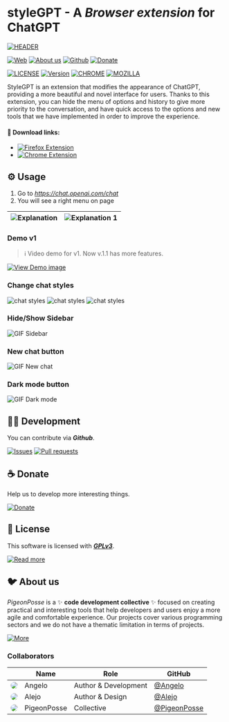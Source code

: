 <!-- PIGEONPOSSE START MARK -->
<!--

██████╗ ██╗ ██████╗ ███████╗ ██████╗ ███╗   ██╗                     
██╔══██╗██║██╔════╝ ██╔════╝██╔═══██╗████╗  ██║                     
██████╔╝██║██║  ███╗█████╗  ██║   ██║██╔██╗ ██║                     
██╔═══╝ ██║██║   ██║██╔══╝  ██║   ██║██║╚██╗██║                     
██║     ██║╚██████╔╝███████╗╚██████╔╝██║ ╚████║                     
╚═╝     ╚═╝ ╚═════╝ ╚══════╝ ╚═════╝ ╚═╝  ╚═══╝                     
                                                                    
██████╗  ██████╗ ███████╗███████╗███████╗                           
██╔══██╗██╔═══██╗██╔════╝██╔════╝██╔════╝                           
██████╔╝██║   ██║███████╗███████╗█████╗                             
██╔═══╝ ██║   ██║╚════██║╚════██║██╔══╝                             
██║     ╚██████╔╝███████║███████║███████╗                           
╚═╝      ╚═════╝ ╚══════╝╚══════╝╚══════╝                           
                                                                                                                                        
                                                                    
█████╗█████╗█████╗█████╗█████╗█████╗█████╗█████╗                    
╚════╝╚════╝╚════╝╚════╝╚════╝╚════╝╚════╝╚════╝                    
                                                                                                                                        
                                                                    
███████╗████████╗██╗   ██╗██╗     ███████╗ ██████╗ ██████╗ ████████╗
██╔════╝╚══██╔══╝╚██╗ ██╔╝██║     ██╔════╝██╔════╝ ██╔══██╗╚══██╔══╝
███████╗   ██║    ╚████╔╝ ██║     █████╗  ██║  ███╗██████╔╝   ██║   
╚════██║   ██║     ╚██╔╝  ██║     ██╔══╝  ██║   ██║██╔═══╝    ██║   
███████║   ██║      ██║   ███████╗███████╗╚██████╔╝██║        ██║   
╚══════╝   ╚═╝      ╚═╝   ╚══════╝╚══════╝ ╚═════╝ ╚═╝        ╚═╝                        
                                                
VERSION: 	1.3.0 
REPOSITORY: https://github.com/pigeonposse/stylegpt
AUTHORS: 
	- Angelo (https://github.com/angelespejo)
	- Alejo (https://github.com/alejomalia)

DEVELOPED BY PIGEONPOSSE 🐦🌈

-->
<!-- PIGEONPOSSE END MARK -->

# styleGPT -  A _Browser extension_ for ChatGPT

<!-- PIGEONPOSSE START HEADER -->
 
[![HEADER](docs/banner.png)](https://www.youtube.com/watch?v=Nh1DvI3p0p8)

[![Web](https://img.shields.io/badge/Web-grey?style=flat-square)](https://pigeonposse.com) 
[![About us](https://img.shields.io/badge/About%20us-grey?style=flat-square)](https://pigeonposse.com/?popup=about) 
[![Github](https://img.shields.io/badge/Github-grey?style=flat-square)](https://github.com/pigeon-posse)
[![Donate](https://img.shields.io/badge/Donate-pink?style=flat-square)](https://pigeonposse.com/?popup=donate) 

[![LICENSE](https://img.shields.io/badge/License-grey?style=flat-square)](/LICENSE)
[![Version](https://img.shields.io/github/package-json/v/pigeonposse/stylegpt?color=a1b858&label=GitHub%20Releases&style=flat-square)](https://github.com/pigeonposse/stylegpt/releases)
[![CHROME](https://img.shields.io/chrome-web-store/v/khoggafmiibmeihpkpbkllkkdfhmokoj?color=blue&style=flat-square)](https://chrome.google.com/webstore/detail/stylegpt/khoggafmiibmeihpkpbkllkkdfhmokoj)
[![MOZILLA](https://img.shields.io/amo/v/{8f0f11ab-1cc1-4db9-81a3-251de69235d9}?color=blue&style=flat-square)](https://addons.mozilla.org/firefox/addon/super8/)

StyleGPT is an extension that modifies the appearance of ChatGPT, providing a more beautiful and novel interface for users. Thanks to this extension, you can hide the menu of options and history to give more priority to the conversation, and have quick access to the options and new tools that we have implemented in order to improve the experience.

#### 🧩 Download links:

- [![Firefox Extension](https://img.shields.io/badge/Firefox-grey?style=flat-square)](https://addons.mozilla.org/firefox/addon/super8/)
- [![Chrome Extension](https://img.shields.io/badge/Chrome-grey?style=flat-square)](https://chrome.google.com/webstore/detail/stylegpt/khoggafmiibmeihpkpbkllkkdfhmokoj)


<!-- PIGEONPOSSE END HEADER -->

## ⚙️ Usage

1. Go to _https://chat.openai.com/chat_
2. You will see a right menu on page

| ![Explanation](docs/demo/explanation.png) | ![Explanation 1](docs/demo/explanation-1.png) |
| ------------------------- | ------------------------- |


### Demo v1

> ℹ️ Video demo for v1. Now v.1.1 has more features.

[![View Demo image](docs/demo/video-capture.png)](https://youtu.be/UN1hu4e-VmM)

### Change chat styles

![chat styles](docs/demo/chat-styles-1.png)
![chat styles](docs/demo/chat-styles-2.png)
![chat styles](docs/demo/chat-styles-3.png)

<!-- ![GIF chat styles](docs/demo/chat-styles.gif) -->

### Hide/Show Sidebar

![GIF Sidebar](docs/demo/sidebar.gif)

### New chat button

![GIF New chat](docs/demo/new-chat.gif)

### Dark mode button

![GIF Dark mode](docs/demo/dark-mode.gif)


<!-- PIGEONPOSSE START ORG -->

## 👨‍💻 Development

You can contribute via **_Github_**.

[![Issues](https://img.shields.io/badge/Issues-grey?style=flat-square)](https://github.com/pigeonposse/stylegpt/issues)
[![Pull requests](https://img.shields.io/badge/Pulls-grey?style=flat-square)](https://github.com/pigeonposse/stylegpt/pulls)

## ☕ Donate

Help us to develop more interesting things.

[![Donate](https://img.shields.io/badge/Donate-grey?style=flat-square)](https://pigeonposse.com/?popup=donate) 


## 📜 License

This software is licensed with ***[GPLv3](/LICENSE)***.

[![Read more](https://img.shields.io/badge/Read-more-grey?style=flat-square)](/LICENSE)

## 🐦 About us

_PigeonPosse_ is a ✨ **code development collective** ✨ focused on creating practical and interesting tools that help developers and users enjoy a more agile and comfortable experience. Our projects cover various programming sectors and we do not have a thematic limitation in terms of projects.

[![More](https://img.shields.io/badge/Read-more-grey?style=flat-square)](https://github.com/PigeonPosse/PigeonPosse)

### Collaborators

|                                                                                    | Name        | Role         | GitHub                                         |
| ---------------------------------------------------------------------------------- | ----------- | ------------ | ---------------------------------------------- |
| <img src="https://github.com/angelespejo.png?size=72" style="border-radius:100%"/> | Angelo |   Author & Development   | [@Angelo](https://github.com/angelespejo) |
| <img src="https://github.com/alejomalia.png?size=72" style="border-radius:100%"/> | Alejo |   Author & Design   | [@Alejo](https://github.com/alejomalia) |
| <img src="https://github.com/PigeonPosse.png?size=72" style="border-radius:100%"/> | PigeonPosse | Collective	  | [@PigeonPosse](https://github.com/PigeonPosse) |


<br> 

<!-- PIGEONPOSSE END ORG -->
